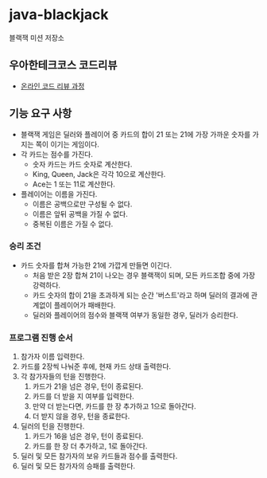 # java-blackjack

블랙잭 미션 저장소

## 우아한테크코스 코드리뷰

- [온라인 코드 리뷰 과정](https://github.com/woowacourse/woowacourse-docs/blob/master/maincourse/README.md)

## 기능 요구 사항

- 블랙잭 게임은 딜러와 플레이어 중 카드의 합이 21 또는 21에 가장 가까운 숫자를 가지는 쪽이 이기는 게임이다.
- 각 카드는 점수를 가진다.
  - 숫자 카드는 카드 숫자로 계산한다.
  - King, Queen, Jack은 각각 10으로 계산한다.
  - Ace는 1 또는 11로 계산한다.
- 플레이어는 이름을 가진다.
  - 이름은 공백으로만 구성될 수 없다.
  - 이름은 앞뒤 공백을 가질 수 없다.
  - 중복된 이름은 가질 수 없다.

### 승리 조건

- 카드 숫자를 합쳐 가능한 21에 가깝게 만들면 이긴다.
  - 처음 받은 2장 합쳐 21이 나오는 경우 블랙잭이 되며, 모든 카드조합 중에 가장 강력하다.
  - 카드 숫자의 합이 21을 초과하게 되는 순간 '버스트'라고 하며 딜러의 결과에 관계없이 플레이어가 패배한다.
  - 딜러와 플레이어의 점수와 블랙잭 여부가 동일한 경우, 딜러가 승리한다.

### 프로그램 진행 순서

1. 참가자 이름 입력한다.
2. 카드를 2장씩 나눠준 후에, 현재 카드 상태 출력한다.
3. 각 참가자들의 턴을 진행한다.
   1. 카드가 21을 넘은 경우, 턴이 종료된다.
   2. 카드를 더 받을 지 여부를 입력한다.
   3. 만약 더 받는다면, 카드를 한 장 추가하고 1으로 돌아간다.
   4. 더 받지 않을 경우, 턴을 종료한다.
4. 딜러의 턴을 진행한다.
   1. 카드가 16을 넘은 경우, 턴이 종료된다.
   2. 카드를 한 장 더 추가하고, 1로 돌아간다.
5. 딜러 및 모든 참가자의 보유 카드들과 점수를 출력한다.
6. 딜러 및 모든 참가자의 승패를 출력한다.

